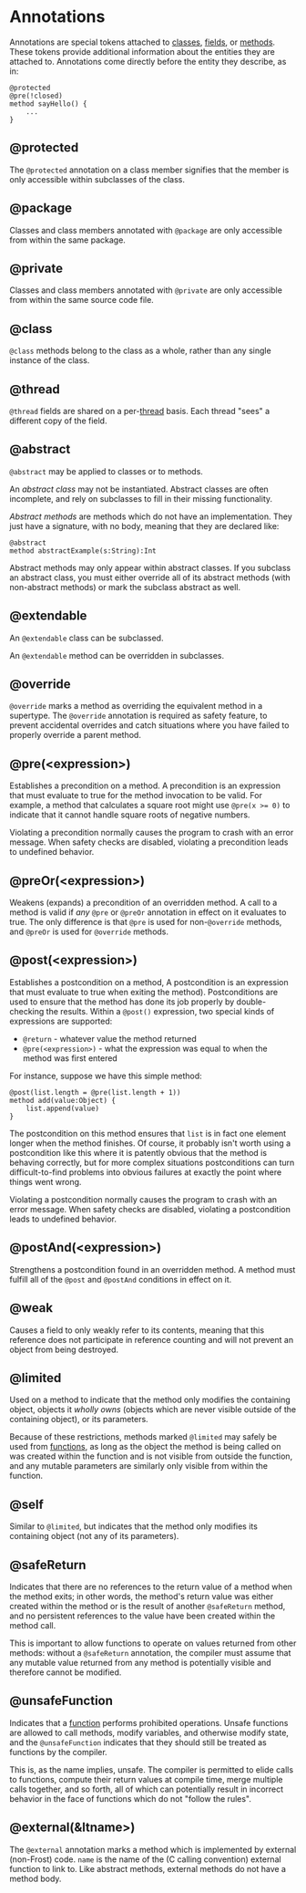 Annotations
===========

Annotations are special tokens attached to [classes](classes.md), [fields](fields.md), or
[methods](methods.md). These tokens provide additional information about the entities they are
attached to. Annotations come directly before the entity they describe, as in:

    @protected
    @pre(!closed)
    method sayHello() {
        ...
    }

<a name="protected"></a>
@protected
----------

The `@protected` annotation on a class member signifies that the member is only accessible within
subclasses of the class.

<a name="package"></a>
@package
----------

Classes and class members annotated with `@package` are only accessible from within the same
package.

<a name="private"></a>
@private
--------

Classes and class members annotated with `@private` are only accessible from within the same source
code file.

<a name="class"></a>
@class
------

`@class` methods belong to the class as a whole, rather than any single instance 
of the class.

<a name="thread"></a>
@thread
-------

`@thread` fields are shared on a per-[thread](threads.md) basis. Each thread "sees" a different
copy of the field.

<a name="abstract"></a>
@abstract
---------

`@abstract` may be applied to classes or to methods.

An *abstract class* may not be instantiated. Abstract classes are often incomplete, and rely on
subclasses to fill in their missing functionality.

*Abstract methods* are methods which do not have an implementation. They just have a signature, with
no body, meaning that they are declared like:

    @abstract
    method abstractExample(s:String):Int
    
Abstract methods may only appear within abstract classes. If you subclass an abstract class, you
must either override all of its abstract methods (with non-abstract methods) or mark the subclass
abstract as well.

<a name="extendable"></a>
@extendable
-------

An `@extendable` class can be subclassed.

An `@extendable` method can be overridden in subclasses.

<a name="override"></a>
@override
---------

`@override` marks a method as overriding the equivalent method in a supertype. The `@override`
annotation is required as safety feature, to prevent accidental overrides and catch situations where
you have failed to properly override a parent method.

<a name="pre"></a>
@pre(&lt;expression>)
---------------------

Establishes a precondition on a method. A precondition is an expression that must evaluate to true
for the method invocation to be valid. For example, a method that calculates a square root might use
`@pre(x >= 0)` to indicate that it cannot handle square roots of negative numbers.

Violating a precondition normally causes the program to crash with an error message. When safety
checks are disabled, violating a precondition leads to undefined behavior.

<a name="preOr"></a>
@preOr(&lt;expression>)
-----------------------

Weakens (expands) a precondition of an overridden method. A call to a method is valid if *any* 
`@pre` or `@preOr` annotation in effect on it evaluates to true. The only difference is that `@pre`
is used for non-`@override` methods, and `@preOr` is used for `@override` methods.

<a name="post"></a>
@post(&lt;expression>)
----------------------

Establishes a postcondition on a method, A postcondition is an expression that must evaluate to true
when exiting the method). Postconditions are used to ensure that the method has done its job
properly by double-checking the results. Within a `@post()` expression, two special kinds of
expressions are supported:

* `@return` - whatever value the method returned
* `@pre(<expression>)` - what the expression was equal to when the method was first entered

For instance, suppose we have this simple method:

    @post(list.length = @pre(list.length + 1))
    method add(value:Object) {
        list.append(value)
    }

The postcondition on this method ensures that `list` is in fact one element longer when the method
finishes. Of course, it probably isn't worth using a postcondition like this where it is patently
obvious that the method is behaving correctly, but for more complex situations postconditions can
turn difficult-to-find problems into obvious failures at exactly the point where things went wrong.

Violating a postcondition normally causes the program to crash with an error message. When safety
checks are disabled, violating a postcondition leads to undefined behavior.

<a name="postAnd"></a>
@postAnd(&lt;expression>)
-------------------------

Strengthens a postcondition found in an overridden method. A method must fulfill all of the `@post`
and `@postAnd` conditions in effect on it.

<a name="weak"></a>
@weak
-----

Causes a field to only weakly refer to its contents, meaning that this reference does not
participate in reference counting and will not prevent an object from being destroyed.

<a name="limited"></a>
@limited
--------

Used on a method to indicate that the method only modifies the containing object, objects it
*wholly owns* (objects which are never visible outside of the containing object), or its parameters.

Because of these restrictions, methods marked `@limited` may safely be used from
[functions](functions.md), as long as the object the method is being called on was created within
the function and is not visible from outside the function, and any mutable parameters are similarly
only visible from within the function.

<a name="self"></a>
@self
-----

Similar to `@limited`, but indicates that the method only modifies its containing object (not any of
its parameters).

<a name="safeReturn"></a>
@safeReturn
-----------

Indicates that there are no references to the return value of a method when the method exits; in
other words, the method's return value was either created within the method or is the result of
another `@safeReturn` method, and no persistent references to the value have been created within the
method call. 

This is important to allow functions to operate on values returned from other methods: without a
`@safeReturn` annotation, the compiler must assume that any mutable value returned from any method
is potentially visible and therefore cannot be modified.

<a name="unsafeFunction"></a>
@unsafeFunction
---------------

Indicates that a [function](functions.md) performs prohibited operations. Unsafe functions are
allowed to call methods, modify variables, and otherwise modify state, and the `@unsafeFunction`
indicates that they should still be treated as functions by the compiler.

This is, as the name implies, unsafe. The compiler is permitted to elide calls to functions, compute
their return values at compile time, merge multiple calls together, and so forth, all of which can
potentially result in incorrect behavior in the face of functions which do not "follow the rules".

<a name="external"></a>
@external(&ltname>)
---------

The `@external` annotation marks a method which is implemented by external (non-Frost) code. `name`
is the name of the (C calling convention) external function to link to. Like abstract methods,
external methods do not have a method body.
